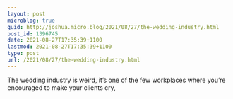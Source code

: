 ```yaml
---
layout: post
microblog: true
guid: http://joshua.micro.blog/2021/08/27/the-wedding-industry.html
post_id: 1396745
date: 2021-08-27T17:35:39+1100
lastmod: 2021-08-27T17:35:39+1100
type: post
url: /2021/08/27/the-wedding-industry.html
---
```

The wedding industry is weird, it’s one of the few workplaces where you’re encouraged to make your clients cry,
